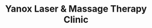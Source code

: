 ---
title: "Yanox Laser & Massage Therapy Clinic"
url: /etobicoke/yanox-laser-and-massage-therapy-clinic/
shop: beauty
---